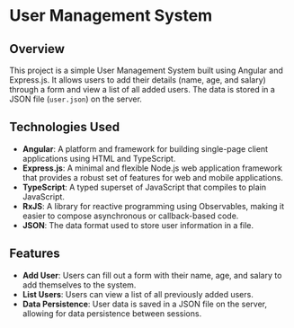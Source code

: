 # User Management System

## Overview
This project is a simple User Management System built using Angular and Express.js. It allows users to add their details (name, age, and salary) through a form and view a list of all added users. The data is stored in a JSON file (`user.json`) on the server.

## Technologies Used
- **Angular**: A platform and framework for building single-page client applications using HTML and TypeScript.
- **Express.js**: A minimal and flexible Node.js web application framework that provides a robust set of features for web and mobile applications.
- **TypeScript**: A typed superset of JavaScript that compiles to plain JavaScript.
- **RxJS**: A library for reactive programming using Observables, making it easier to compose asynchronous or callback-based code.
- **JSON**: The data format used to store user information in a file.

## Features
- **Add User**: Users can fill out a form with their name, age, and salary to add themselves to the system.
- **List Users**: Users can view a list of all previously added users.
- **Data Persistence**: User data is saved in a JSON file on the server, allowing for data persistence between sessions.
